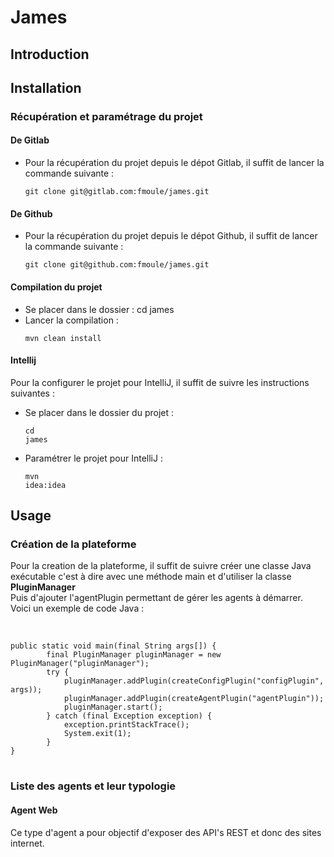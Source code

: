 # James
## Introduction
## Installation
### Récupération et paramétrage du projet
#### De Gitlab
 * Pour la récupération du projet depuis le dépot Gitlab, il suffit de lancer la commande suivante :
   <pre><code>git clone git@gitlab.com:fmoule/james.git</code></pre>
#### De Github
 * Pour la récupération du projet depuis le dépot Github, il suffit de lancer la commande suivante :
   <pre><code>git clone git@github.com:fmoule/james.git</code></pre>
#### Compilation du projet
 * Se placer dans le dossier : cd james
 * Lancer la compilation :
   <pre><code>mvn clean install</code></pre>
#### Intellij
Pour la configurer le projet pour IntelliJ, il suffit de suivre les instructions suivantes :
 * Se placer dans le dossier du projet : <pre><code>cd james</code></pre>
 * Paramétrer le projet pour IntelliJ : <pre><code>mvn idea:idea</code></pre>
## Usage
### Création de la plateforme
Pour la creation de la plateforme, il suffit de suivre créer une classe Java exécutable 
c'est à dire avec une méthode main et d'utiliser la classe <b>PluginManager</b><br />
Puis d'ajouter l'agentPlugin permettant de gérer les agents à démarrer.<br />
Voici un exemple de code Java :
<br />
<br />
<pre>
<code>
public static void main(final String args[]) {
        final PluginManager pluginManager = new PluginManager("pluginManager");
        try {
            pluginManager.addPlugin(createConfigPlugin("configPlugin", args));
            pluginManager.addPlugin(createAgentPlugin("agentPlugin"));
            pluginManager.start();
        } catch (final Exception exception) {
            exception.printStackTrace();
            System.exit(1);
        }
}
</code>
</pre>
### Liste des agents et leur typologie

#### Agent Web
Ce type d'agent a pour objectif d'exposer des API's REST et donc des sites internet. <br />

